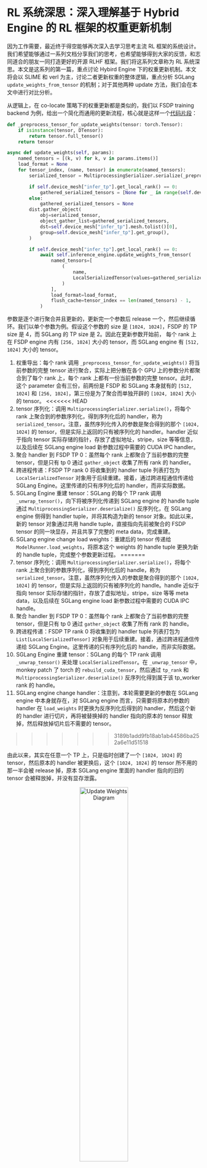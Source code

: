 # RL 系统深思：深入理解基于 Hybrid Engine 的 RL 框架的权重更新机制

因为工作需要，最近终于得空能够再次深入去学习思考主流 RL 框架的系统设计。我们希望能够通过一系列文档分享我们的思考，也希望能够得到大家的反馈，和志同道合的朋友一同打造更好的开源 RLHF 框架。我们将这系列文章称为 RL 系统深思。本文是这系列的第一篇，重点讨论 Hybird Engine 下的权重更新机制。本文将会以 SLIME 和 verl 为主，讨论二者更新权重的整体逻辑，重点分析 SGLang `update_weights_from_tensor` 的机制；对于其他两种 update 方法，我们会在本文中进行对比分析。

从逻辑上，在 co-locate 策略下的权重更新都是类似的，我们以 FSDP training backend 为例，给出一个简化而通用的更新流程，核心就是这样一个[代码片段](https://github.com/volcengine/verl/blob/0508af25b66e839772fba8e79d97896bf0d843d3/verl/workers/sharding_manager/fsdp_sglang.py#L160)：

```python
def _preprocess_tensor_for_update_weights(tensor: torch.Tensor):
    if isinstance(tensor, DTensor):
        return tensor.full_tensor()
    return tensor

async def update_weights(self, params):
    named_tensors = [(k, v) for k, v in params.items()]
    load_format = None
    for tensor_index, (name, tensor) in enumerate(named_tensors):
        serialized_tensor = MultiprocessingSerializer.serialize(_preprocess_tensor_for_update_weights(tensor))

        if self.device_mesh["infer_tp"].get_local_rank() == 0:
            gathered_serialized_tensors = [None for _ in range(self.device_mesh["infer_tp"].mesh.size()[0])]
        else:
            gathered_serialized_tensors = None
        dist.gather_object(
            obj=serialized_tensor,
            object_gather_list=gathered_serialized_tensors,
            dst=self.device_mesh["infer_tp"].mesh.tolist()[0],
            group=self.device_mesh["infer_tp"].get_group(),
        )

        if self.device_mesh["infer_tp"].get_local_rank() == 0:
            await self.inference_engine.update_weights_from_tensor(
                named_tensors=[
                    (
                        name,
                        LocalSerializedTensor(values=gathered_serialized_tensors),
                    )
                ],
                load_format=load_format,
                flush_cache=tensor_index == len(named_tensors) - 1,
            )
```

参数是逐个进行聚合并且更新的，更新完一个参数后 release 一个，然后继续循环。我们以单个参数为例。假设这个参数的 size 是 `[1024, 1024]`，FSDP 的 TP size 是 4，而 SGLang 的 TP size 是 2。因此在更新参数开始前， 每个 rank 上在 FSDP engine 内有 `[256, 1024]` 大小的 tensor，而 SGLang engine 有 `[512, 1024]` 大小的 tensor。

1. 权重导出：每个 rank 调用 `_preprocess_tensor_for_update_weights()` 将当前参数的完整 tensor 进行聚合，实际上把分散在各个 GPU 上的参数分片都聚合到了每个 rank 上，每个 rank 上都有一份当前参数的完整 tensor。此时，这个 parameter 会有三份，前两份是 FSDP 和 SGLang 本身就有的 `[512, 1024]` 和 `[256, 1024]`，第三份是为了聚合而单独开辟的 `[1024, 1024]` 大小的 tensor。
<<<<<<< HEAD
2. tensor 序列化：调用 `MultiprocessingSerializer.serialize()`，将每个 rank 上聚合到的参数序列化，得到序列化后的 handler，称为 `serialized_tensor`。注意，虽然序列化传入的参数是聚合得到的那个 `[1024, 1024]` 的 tensor，但是实际上返回的只有被序列化的 handler。handler 近似于指向 tensor 实际存储的指针，存放了虚拟地址，stripe，size 等等信息，以及后续在 SGLang engine load 新参数过程中需要的 CUDA IPC handler。
3. 聚合 handler 到 FSDP TP 0：虽然每个 rank 上都聚合了当前参数的完整 tensor，但是只有 tp 0 通过 `gather_object` 收集了所有 rank 的 handler。
4. 跨进程传递：FSDP TP rank 0 将收集到的 handler tuple 列表打包为 `LocalSerializedTensor` 对象用于后续重建。接着，通过跨进程通信传递给 SGLang Engine。这里传递的只有序列化后的 handler，而非实际数据。
5. SGLang Engine 重建 tensor：SGLang 的每个 TP rank 调用 `_unwrap_tensor()`，向下将被序列化传递到 SGLang engine 的 handle tuple 通过 `MultiprocessingSerializer.deserialize()` 反序列化，在 SGLang engine 侧得到 handler tuple，并将其构造为新的 tensor 对象。如此以来，新的 tensor 对象通过共用 handle tuple，直接指向先前被聚合的 FSDP tensor 的同一块显存，并且共享了完整的 meta data，完成重建。
5. SGLang engine change load weights：重建后的 tensor 传递给 `ModelRunner.load_weights`，将原本这个 weights 的 handle tuple 更换为新的 handle tuple，完成整个参数更新过程。
=======
2. tensor 序列化：调用 `MultiprocessingSerializer.serialize()`，将每个 rank 上聚合到的参数序列化，得到序列化后的 handle，称为 `serialized_tensor`。注意，虽然序列化传入的参数是聚合得到的那个 `[1024, 1024]` 的 tensor，但是实际上返回的只有被序列化的 handle。handle 近似于指向 tensor 实际存储的指针，存放了虚拟地址，stripe，size 等等 meta data，以及后续在 SGLang engine load 新参数过程中需要的 CUDA IPC handle。
3. 聚合 handler 到 FSDP TP 0：虽然每个 rank 上都聚合了当前参数的完整 tensor，但是只有 tp 0 通过 `gather_object` 收集了所有 rank 的 handle。
4. 跨进程传递：FSDP TP rank 0 将收集到的 handler tuple 列表打包为 `List[LocalSerializedTensor]` 对象用于后续重建。接着，通过跨进程通信传递给 SGLang Engine。这里传递的只有序列化后的 handle，而非实际数据。
5. SGLang Engine 重建 tensor：SGLang 的每个 TP rank 调用 `_unwrap_tensor()` 来处理 `LocalSerializedTensor`。在 `_unwrap_tensor` 中，monkey patch 了 torch 的 `rebuild_cuda_tensor`，然后通过 `tp_rank` 和 `MultiprocessingSerializer.deserialize()` 反序列化得到属于该 tp_worker rank 的 handle。
6. SGLang engine change handler：注意到，本轮需要更新的参数在 SGLang engine 中本身就存在，对 SGLang engine 而言，只需要将原本的参数的 handler 在 `load_weights` 时更换为反序列化后得到的 handler，然后这个新的 handler 进行切片，再将被替换掉的 handler 指向的原本的 tensor 释放掉，然后释放掉切片后不需要的 tensor。
>>>>>>> 3189b1add9fb18ab1ab44586ba252a6e11d51518

由此以来，其实在任意一个 TP 上，只是临时创建了一个 `[1024, 1024]` 的 tensor，然后原本的 handler 被更换后，这个 `[1024, 1024]` 的 tensor 所不用的那一半会被 release 掉，原本 SGLang engine 里面的 handler 指向的旧的 tensor 会被释放掉，并没有显存泄露。

<div style="text-align: center;">
  <img src="./update_weights.jpg" alt="Update Weights Diagram" style="width:50%;">
</div>

这么分析后其实还是蛮复杂的，我们继续逐层深入。本文主要采用 FSDP 训练 backend，对 megatron 略有区别但是大同小异。

## 权重导出

权重导出和 handle tuple 序列化在同一行完成：

```python
def _preprocess_tensor_for_update_weights(tensor: torch.Tensor):
    if isinstance(tensor, DTensor):
        return tensor.full_tensor()
    return tensor

serialized_tensor = MultiprocessingSerializer.serialize(_preprocess_tensor_for_update_weights(tensor))
```

在将训练阶段结束后，首先使用 FSDP `state_dict` 导出权重。一般而言，`state_dict` 是一个 `param name -> tensor` 的 dict，而 FSDP 中的 `state_dict` 的值取决于 `StateDictType` 的模式。FSDP 内置了三种模式：`FULL_STATE_DICT`、`SHARDED_STATE_DICT` 以及 `LOCAL_STATE_DICT`。我们分别来看看这三种模式假设有一个 4-rank FSDP 训练，参数形状为 `[1024, 1024]`，每个 rank 负责 1/4 的参数：

1. `FULL_STATE_DICT`

```python
# 每个 rank 都得到完整的参数
{
    'layer1.weight': tensor([1024, 1024]),  # 完整张量，每个 rank 都相同
    'layer1.bias': tensor([1024]),          # 完整张量，每个 rank 都相同
    # ... 所有参数都是完整的
}
```

2. `LOCAL_STATE_DICT`  

```python
# 每个 rank 只得到自己负责的分片
{
    'layer1.weight': tensor([256, 1024]),  # 当前 rank 的分片 (1/4)
    'layer1.bias': tensor([256]),          # 当前 rank 的分片 (1/4)
    # ... 只有当前 rank 负责的参数分片
}
```

3. `SHARDED_STATE_DICT`

```python
# 每个 rank 得到包含元信息的分片对象
{
    'layer1.weight': ShardedTensor {
        metadata: {
            "world_size": 4,           # 总分片数
            "rank": 1,                 # 当前分片索引 (0-3)
            "shape": [1024, 1024],     # 完整张量的形状
            "dtype": torch.float16,    # 数据类型
        },
        local_shard: tensor([256, 1024]),  # 当前 rank 的分片数据
    },
    'layer1.bias': ShardedTensor {
        metadata: { "world_size": 4, "rank": 1, "shape": [1024], "dtype": torch.float16 },
        local_shard: tensor([256]),    # 当前 rank 的分片数据
    }
}
```

其中 `FULL_STATE_DICT` 是最朴素的实现方式。`LOCAL_STATE_DICT` 只保存当前 rank 所存储的部分，没有切片信息，而 `SHARDED_STATE_DICT` 在 `LOCAL_STATE_DICT` 基础上，额外存有当前 rank 负责的参数分片和切片信息。通过 `full_tensor()` 就可以将 `SHARDED_STATE_DICT` 状态下的 tensor 聚合起来：

```python
if isinstance(tensor, DTensor):
    return tensor.full_tensor()
```

## tensor 序列化

序列化由 `MultiprocessingSerializer.serialize` 完成，如同前文所说，序列化一个 tensor 实际上得到的返回值是序列化后的 handler，或者更严谨的说法是 handler tuple。我们来看看序列化最后层层向下调用的 `reduce_tensor()` 函数的返回值：

```python
 return (
            rebuild_cuda_tensor, # 重建函数
            (
                type(tensor), # tensor 类型
                tensor.size(), # tensor 大小
                tensor.stride(), # tensor 步长
                tensor_offset,  # tensor 在 storage 中的偏移量
                type(storage), # storage 类型
                tensor.dtype, # tensor 数据类型
                device, # tensor 设备
                handle,  # identifier which CUDA allocation is the storage in.
                storage_size_bytes,  # storage 大小
                storage_offset_bytes,  # storage 在 CUDA allocation 中的偏移量
                tensor.requires_grad, # tensor 是否需要梯度
                ref_counter_handle, # 引用计数器 handle
                ref_counter_offset, # 引用计数器偏移量
                event_handle, # 事件 handle
                event_sync_required, # 事件同步是否需要
            ),
        )
```

可见，对一个 CUDA Tensor 调用 `reduce_tensor`，实际上返回的是一个 Python Tuple，包含了重建 Tensor 所需的一切，而绝不包含实际存储的数据本身。接着，这个 handler tuple 通过进程间通信（比如 zmq）传递给接收方。接收方拿到的自然也不是数据本身，而是一组可以帮助重新找到（重建）这个 tensor 的 handler，我们在后文中会以 handler tuple 来指代。

## 聚合 handler

注意到，在聚合 tensor 并且序列化的过程中，从未指定不同 tp 的区别，可见对于当前正在更新的参数，每个 tp 上都会额外申请一片显存空间，聚合得到完整的 tensor，并且序列化得到其 handler tuple。考虑到单个参数并不大，这种做法仍旧安全。接着，每个 tp 都得到 handle tuple 后，将 handle tuple 也进行聚合：

```python
if self.device_mesh["infer_tp"].get_local_rank() == 0:
    gathered_serialized_tensors = [None for _ in range(self.device_mesh["infer_tp"].mesh.size()[0])]
else:
    gathered_serialized_tensors = None
dist.gather_object(
    obj=serialized_tensor,
    object_gather_list=gathered_serialized_tensors,
    dst=self.device_mesh["infer_tp"].mesh.tolist()[0],
    group=self.device_mesh["infer_tp"].get_group(),
)
```

这里使用 `dist.gather_object` 来聚合所有 TP rank 的 handler tuple。与 `all_gather` 不同，`gather_object` 是一个单向聚合操作：

- 所有 TP rank 都参与发送：每个 rank 都调用 `dist.gather_object` 发送自己的 `serialized_tensor`
- 只有目标 rank 接收：只有 `dst` 指定的 rank（这里是 TP rank 0）会接收到完整的 handler tuple 列表
- 其他 rank 不接收：非目标 rank 的 `gathered_serialized_tensors` 保持为 `None`

这样设计的好处是：后续只需要 TP rank 0 将收集到的所有 handler tuple 传递给 SGLang Engine，避免了每个 rank 都持有完整 handler tuple 列表的内存浪费。

### SGLang 完成 tensor 重建

下一步，将聚合好的 handler tuple  list 传递给 SGLang Engine，并且调用 `update_weights_from_tensor` 接口。

```python
if self.device_mesh["infer_tp"].get_local_rank() == 0:
    await self.inference_engine.update_weights_from_tensor(
        named_tensors=[
            (
                name,
                LocalSerializedTensor(values=gathered_serialized_tensors),
            )
        ],
        load_format=load_format, # 实际上传入的是 None
        flush_cache=tensor_index == len(named_tensors) - 1,
    )
```

接着，代码来到 SGLang 一侧，我们查看 [ModelRunner.update_weights_from_tensor](https://github.com/sgl-project/sglang/blob/392e441ad17c78b68638f2d959fcf592d19b4834/python/sglang/srt/model_executor/model_runner.py#L774) 的源码。注意到，对于 SGLang 而言，`ModelRunner` 是一个非常底层的类了，再往上是有 TpModelManger 的。也就是说，这个 `update_weights_from_tensor` 实际上是 SGLang 的每个 TP rank 都会调用。具体的 SGLang 架构可以参考此图：

<div style="text-align: center;">
  <img src="../../../../sglang/code-walk-through/sglang-architecture.svg" alt="SGLang Architecture" style="width:50%;">
</div>

我们还是回到主线上，研究下 SGLang 底层在每个 TP rank 上执行的 `update_weights_from_tensor` 接口：

```python
def update_weights_from_tensor(
    self,
    named_tensors: List[Tuple[str, Union[torch.Tensor, "LocalSerializedTensor"]]],
    load_format: Optional[str] = None,
):
    named_tensors = [
        (name, _unwrap_tensor(tensor, tp_rank=self.tp_rank))
        for name, tensor in named_tensors
    ]
    if load_format == "direct":
        _model_load_weights_direct(self.model, named_tensors)
    elif load_format in self.server_args.custom_weight_loader:
        custom_loader = dynamic_import(load_format)
        custom_loader(self.model, named_tensors)
    elif load_format is None:
        self.model.load_weights(named_tensors)
    else:
        raise NotImplementedError(f"Unknown load_format={load_format}")
    return True, "Success"


def _unwrap_tensor(tensor, tp_rank):
    if isinstance(tensor, LocalSerializedTensor):
        monkey_patch_torch_reductions()
        tensor = tensor.get(tp_rank)
    return tensor.to(torch.cuda.current_device())


@dataclass
class LocalSerializedTensor:
    """torch.Tensor that gets serialized by MultiprocessingSerializer (which only serializes a pointer and not the data).
    The i-th element in the list corresponds to i-th rank's GPU."""

    values: List[bytes]

    def get(self, rank: int):
        return MultiprocessingSerializer.deserialize(self.values[rank])
```

每个 tp rank 调用 `_unwrap_tensor` 接口，一路顺着 `LocalSerializedTensor.get -> MultiprocessingSerializer.deserialize` 向下调用，反序列化得到了自身需要的 handler tuple，创建一个新的 Python tensor 对象，恢复了 tensor 的 meta data，通过 CUDA IPC handle 将新的 tensor 对象指向先前被聚合的 FSDP tensor 的同一块显存，并且将新的 tensor 转移到当前的 GPU 上（虽然都是在同一 GPU 内的，实际上 `to(torch.cuda.current_device())` 没有影响）。这就是所谓的 tensor 重建过程。重建结束后，得到 `named_tensors`，直接 load 进 SGLang engine，在底层就是把原本的 handle tuple 更换掉即可。